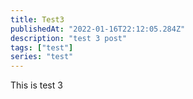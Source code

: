 ```yaml
---
title: Test3
publishedAt: "2022-01-16T22:12:05.284Z"
description: "test 3 post"
tags: ["test"]
series: "test"
---
```


This is test 3
